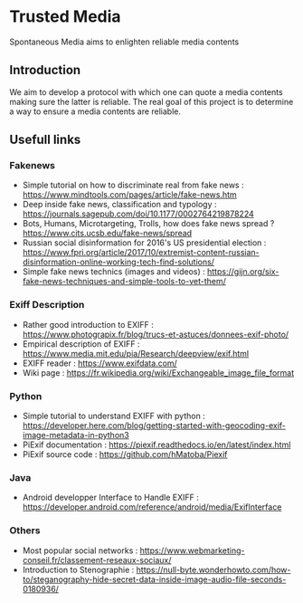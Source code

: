 # Trusted Media
Spontaneous Media aims to enlighten reliable media contents  

## Introduction
We aim to develop a protocol with which one can quote a media contents making sure the latter is reliable. The real goal of this project is to determine a way to ensure a media contents are reliable.

## Usefull links 

### Fakenews
  - Simple tutorial on how to discriminate real from fake news : https://www.mindtools.com/pages/article/fake-news.htm
  - Deep inside fake news, classification and typology : https://journals.sagepub.com/doi/10.1177/0002764219878224
  - Bots, Humans, Microtargeting, Trolls, how does fake news spread ?  https://www.cits.ucsb.edu/fake-news/spread
  - Russian social disinformation for 2016's US presidential election : https://www.fpri.org/article/2017/10/extremist-content-russian-disinformation-online-working-tech-find-solutions/
  - Simple fake news technics (images and videos) : https://gijn.org/six-fake-news-techniques-and-simple-tools-to-vet-them/

### Exiff Description
  - Rather good introduction to EXIFF : https://www.photograpix.fr/blog/trucs-et-astuces/donnees-exif-photo/
  - Empirical description of EXIFF : https://www.media.mit.edu/pia/Research/deepview/exif.html
  - EXIFF reader : https://www.exifdata.com/
  - Wiki page : https://fr.wikipedia.org/wiki/Exchangeable_image_file_format


### Python
  - Simple tutorial to understand EXIFF with python : https://developer.here.com/blog/getting-started-with-geocoding-exif-image-metadata-in-python3
  - PiExif documentation : https://piexif.readthedocs.io/en/latest/index.html
  - PiExif source code :  https://github.com/hMatoba/Piexif

### Java
  - Android developper Interface to Handle EXIFF : https://developer.android.com/reference/android/media/ExifInterface

### Others
  - Most popular social networks : https://www.webmarketing-conseil.fr/classement-reseaux-sociaux/
  - Introduction to Stenographie : https://null-byte.wonderhowto.com/how-to/steganography-hide-secret-data-inside-image-audio-file-seconds-0180936/

